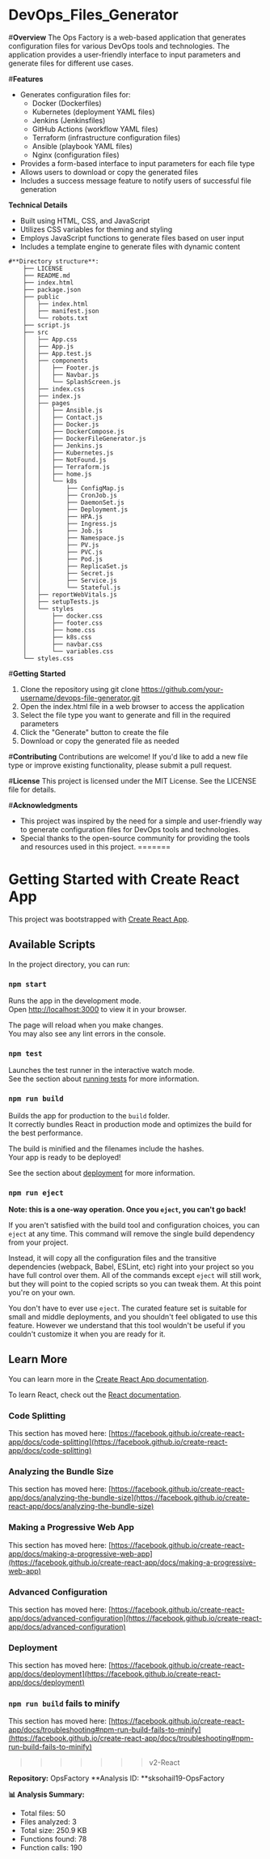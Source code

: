# DevOps_Files_Generator
#**Overview**
The Ops Factory is a web-based application that generates configuration files for various DevOps tools and technologies. The application provides a user-friendly interface to input parameters and generate files for different use cases.

#**Features**
- Generates configuration files for:
    - Docker (Dockerfiles)
    - Kubernetes (deployment YAML files)
    - Jenkins (Jenkinsfiles)
    - GitHub Actions (workflow YAML files)
    - Terraform (infrastructure configuration files)
    - Ansible (playbook YAML files)
    - Nginx (configuration files)
- Provides a form-based interface to input parameters for each file type
- Allows users to download or copy the generated files
- Includes a success message feature to notify users of successful file generation

**Technical Details**
- Built using HTML, CSS, and JavaScript
- Utilizes CSS variables for theming and styling
- Employs JavaScript functions to generate files based on user input
- Includes a template engine to generate files with dynamic content

```
#**Directory structure**:
    ├── LICENSE
    ├── README.md
    ├── index.html
    ├── package.json
    ├── public
    │   ├── index.html
    │   ├── manifest.json
    │   └── robots.txt
    ├── script.js
    ├── src
    │   ├── App.css
    │   ├── App.js
    │   ├── App.test.js
    │   ├── components
    │   │   ├── Footer.js
    │   │   ├── Navbar.js
    │   │   └── SplashScreen.js
    │   ├── index.css
    │   ├── index.js
    │   ├── pages
    │   │   ├── Ansible.js
    │   │   ├── Contact.js
    │   │   ├── Docker.js
    │   │   ├── DockerCompose.js
    │   │   ├── DockerFileGenerator.js
    │   │   ├── Jenkins.js
    │   │   ├── Kubernetes.js
    │   │   ├── NotFound.js
    │   │   ├── Terraform.js
    │   │   ├── home.js
    │   │   └── k8s
    │   │       ├── ConfigMap.js
    │   │       ├── CronJob.js
    │   │       ├── DaemonSet.js
    │   │       ├── Deployment.js
    │   │       ├── HPA.js
    │   │       ├── Ingress.js
    │   │       ├── Job.js
    │   │       ├── Namespace.js
    │   │       ├── PV.js
    │   │       ├── PVC.js
    │   │       ├── Pod.js
    │   │       ├── ReplicaSet.js
    │   │       ├── Secret.js
    │   │       ├── Service.js
    │   │       └── Stateful.js
    │   ├── reportWebVitals.js
    │   ├── setupTests.js
    │   └── styles
    │       ├── docker.css
    │       ├── footer.css
    │       ├── home.css
    │       ├── k8s.css
    │       ├── navbar.css
    │       └── variables.css
    └── styles.css
```

#**Getting Started**
1. Clone the repository using git clone https://github.com/your-username/devops-file-generator.git
2. Open the index.html file in a web browser to access the application
3. Select the file type you want to generate and fill in the required parameters
4. Click the "Generate" button to create the file
5. Download or copy the generated file as needed

#**Contributing**
Contributions are welcome! If you'd like to add a new file type or improve existing functionality, please submit a pull request.

#**License**
This project is licensed under the MIT License. See the LICENSE file for details.

#**Acknowledgments**
- This project was inspired by the need for a simple and user-friendly way to generate configuration files for DevOps tools and technologies.
- Special thanks to the open-source community for providing the tools and resources used in this project.
=======
# Getting Started with Create React App

This project was bootstrapped with [Create React App](https://github.com/facebook/create-react-app).

## Available Scripts

In the project directory, you can run:

### `npm start`

Runs the app in the development mode.\
Open [http://localhost:3000](http://localhost:3000) to view it in your browser.

The page will reload when you make changes.\
You may also see any lint errors in the console.

### `npm test`

Launches the test runner in the interactive watch mode.\
See the section about [running tests](https://facebook.github.io/create-react-app/docs/running-tests) for more information.

### `npm run build`

Builds the app for production to the `build` folder.\
It correctly bundles React in production mode and optimizes the build for the best performance.

The build is minified and the filenames include the hashes.\
Your app is ready to be deployed!

See the section about [deployment](https://facebook.github.io/create-react-app/docs/deployment) for more information.

### `npm run eject`

**Note: this is a one-way operation. Once you `eject`, you can't go back!**

If you aren't satisfied with the build tool and configuration choices, you can `eject` at any time. This command will remove the single build dependency from your project.

Instead, it will copy all the configuration files and the transitive dependencies (webpack, Babel, ESLint, etc) right into your project so you have full control over them. All of the commands except `eject` will still work, but they will point to the copied scripts so you can tweak them. At this point you're on your own.

You don't have to ever use `eject`. The curated feature set is suitable for small and middle deployments, and you shouldn't feel obligated to use this feature. However we understand that this tool wouldn't be useful if you couldn't customize it when you are ready for it.

## Learn More

You can learn more in the [Create React App documentation](https://facebook.github.io/create-react-app/docs/getting-started).

To learn React, check out the [React documentation](https://reactjs.org/).

### Code Splitting

This section has moved here: [https://facebook.github.io/create-react-app/docs/code-splitting](https://facebook.github.io/create-react-app/docs/code-splitting)

### Analyzing the Bundle Size

This section has moved here: [https://facebook.github.io/create-react-app/docs/analyzing-the-bundle-size](https://facebook.github.io/create-react-app/docs/analyzing-the-bundle-size)

### Making a Progressive Web App

This section has moved here: [https://facebook.github.io/create-react-app/docs/making-a-progressive-web-app](https://facebook.github.io/create-react-app/docs/making-a-progressive-web-app)

### Advanced Configuration

This section has moved here: [https://facebook.github.io/create-react-app/docs/advanced-configuration](https://facebook.github.io/create-react-app/docs/advanced-configuration)

### Deployment

This section has moved here: [https://facebook.github.io/create-react-app/docs/deployment](https://facebook.github.io/create-react-app/docs/deployment)

### `npm run build` fails to minify

This section has moved here: [https://facebook.github.io/create-react-app/docs/troubleshooting#npm-run-build-fails-to-minify](https://facebook.github.io/create-react-app/docs/troubleshooting#npm-run-build-fails-to-minify)
>>>>>>> v2-React


**Repository:** OpsFactory
**Analysis ID: **sksohail19-OpsFactory

**📊 Analysis Summary:**
* Total files: 50
* Files analyzed: 3
* Total size: 250.9 KB
* Functions found: 78
* Function calls: 190

